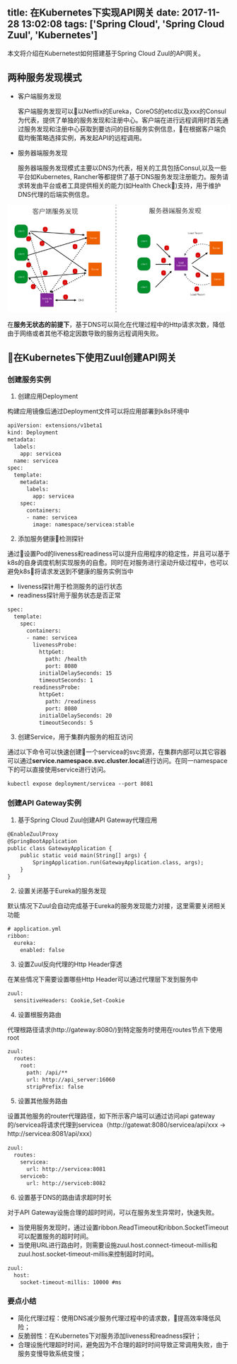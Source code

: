 title:  在Kubernetes下实现API网关
date: 2017-11-28 13:02:08
tags: ['Spring Cloud', 'Spring Cloud Zuul', 'Kubernetes']
---

本文将介绍在Kubernetest如何搭建基于Spring Cloud Zuul的API网关。

<!-- more -->

## 两种服务发现模式

* 客户端服务发现

  客户端服务发现可以以Netflix的Eureka，CoreOS的etcd以及xxx的Consul为代表，提供了单独的服务发现和注册中心。客户端在进行远程调用时首先通过服务发现和注册中心获取到要访问的目标服务实例信息，在根据客户端负载均衡策略选择实例，再发起API的远程调用。

* 服务器端服务发现

  服务器端服务发现模式主要以DNS为代表，相关的工具包括Consul,以及一些平台如Kubernetes, Rancher等都提供了基于DNS服务发现注册能力。服务请求转发由平台或者工具提供相关的能力(如Health Check)支持，用于维护DNS代理的后端实例信息。

![/images/service-discovery.png](/images/service-discovery.png)


在**服务无状态的前提下**，基于DNS可以简化在代理过程中的Http请求次数，降低由于网络或者其他不稳定因数导致的服务远程调用失败。

## 在Kubernetes下使用Zuul创建API网关

### 创建服务实例

1. 创建应用Deployment

  构建应用镜像后通过Deployment文件可以将应用部署到k8s环境中

  ```
  apiVersion: extensions/v1beta1
  kind: Deployment
  metadata:
    labels:
      app: servicea
    name: servicea
  spec:
    template:
      metadata:
        labels:
          app: servicea
      spec:
        containers:
        - name: servicea
          image: namespace/servicea:stable
  ```

2. 添加服务健康检测探针

  通过设置Pod的liveness和readiness可以提升应用程序的稳定性，并且可以基于k8s的自身调度机制实现服务的自愈。同时在对服务进行滚动升级过程中，也可以避免k8s将请求发送到不健康的服务实例当中

  * liveness探针用于检测服务的运行状态
  * readiness探针用于服务状态是否正常

  ```
  spec:
    template:
      spec:
        containers:
        - name: servicea
          livenessProbe:
            httpGet:
              path: /health
              port: 8080
            initialDelaySeconds: 15
            timeoutSeconds: 1
          readinessProbe:
            httpGet:
              path: /readiness
              port: 8080
            initialDelaySeconds: 20
            timeoutSeconds: 5
  ```

3. 创建Service，用于集群内服务的相互访问

  通过以下命令可以快速创建一个servicea的svc资源，在集群内部可以其它容器可以通过**service.namespace.svc.cluster.local**进行访问。在同一namespace下的可以直接使用service进行访问。

  ```
  kubectl expose deployment/servicea --port 8081
  ```

### 创建API Gateway实例

1. 基于Spring Cloud Zuul创建API Gateway代理应用

  ```
  @EnableZuulProxy
  @SpringBootApplication
  public class GatewayApplication {
      public static void main(String[] args) {
          SpringApplication.run(GatewayApplication.class, args);
      }
  }
  ```

2. 设置关闭基于Eureka的服务发现

  默认情况下Zuul会自动完成基于Eureka的服务发现能力对接，这里需要关闭相关功能

  ```
  # application.yml
  ribbon:
    eureka:
      enabled: false
  ```

3. 设置Zuul反向代理的Http Header穿透

  在某些情况下需要设置哪些Http Header可以通过代理层下发到服务中

  ```
  zuul:
    sensitiveHeaders: Cookie,Set-Cookie
  ```

4. 设置根服务路由

  代理根路径请求(http://gateway:8080/)到特定服务时使用在routes节点下使用root

  ```
  zuul:
    routes:
      root:
        path: /api/**
        url: http://api_server:16060
        stripPrefix: false
  ```

5. 设置其他服务路由

  设置其他服务的router代理路径，如下所示客户端可以通过访问api gateway的/servicea将请求代理到servicea（http://gatewat:8080/servicea/api/xxx -> http://servicea:8081/api/xxx）

  ```
  zuul:
    routes:
      servicea:
        url: http://servicea:8081
      serviceb:
        url: http://serviceb:8082
  ```

6. 设置基于DNS的路由请求超时时长

  对于API Gateway设施合理的超时时间，可以在服务发生异常时，快速失败。

  * 当使用服务发现时，通过设置ribbon.ReadTimeout和ribbon.SocketTimeout可以配置服务的超时时间。
  * 当使用URL进行路由时，则需要设施zuul.host.connect-timeout-millis和zuul.host.socket-timeout-millis来控制超时时间。

  ```
  zuul:
    host:
      socket-timeout-millis: 10000 #ms
  ```

### 要点小结

* 简化代理过程：使用DNS减少服务代理过程中的请求数，提高效率降低风险；
* 反脆弱性：在Kubernetes下对服务添加liveness和readness探针；
* 合理设施代理超时时间，避免因为不合理的超时时间导致正常调用失败，由于服务变慢导致系统变慢；

